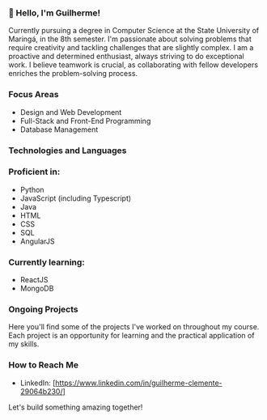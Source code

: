 ### 👋 Hello, I'm Guilherme!

Currently pursuing a degree in Computer Science at the State University of Maringá, in the 8th semester. I'm passionate about solving problems that require creativity and tackling challenges that are slightly complex.
I am a proactive and determined enthusiast, always striving to do exceptional work. I believe teamwork is crucial, as collaborating with fellow developers enriches the problem-solving process.

### Focus Areas
- Design and Web Development
- Full-Stack and Front-End Programming
- Database Management

### Technologies and Languages

### Proficient in:
- Python
- JavaScript (including Typescript)
- Java
- HTML
- CSS
- SQL
- AngularJS 

### Currently learning:
- ReactJS
- MongoDB

### Ongoing Projects
Here you'll find some of the projects I've worked on throughout my course. Each project is an opportunity for learning and the practical application of my skills.

### How to Reach Me
- LinkedIn: [https://www.linkedin.com/in/guilherme-clemente-29064b230/]

Let's build something amazing together! 
